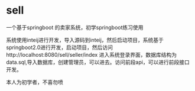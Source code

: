 # sell
一个基于springboot 的卖家系统，初学springboot练习使用

系统使用inteij进行开发，导入源码到inteij，然后启动项目，系统基于springboot2.0进行开发，启动项目，然后访问http://localhost:8080/sell/seller/index 
进入系统登录界面，数据库结构为data.sql,导入数据库，创建管理员，可以进去。访问前段api，可以进行前段接口开发。

本人为初学者，不喜勿喷
